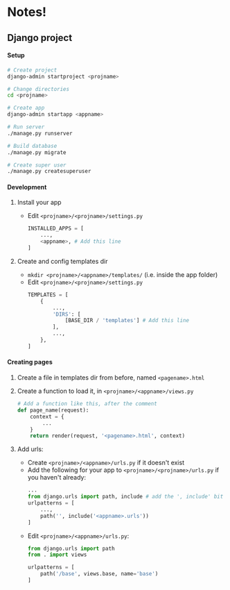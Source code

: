 # Notes!

## Django project

#### Setup
```sh
# Create project
django-admin startproject <projname>

# Change directories
cd <projname>

# Create app
django-admin startapp <appname>

# Run server
./manage.py runserver

# Build database
./manage.py migrate

# Create super user
./manage.py createsuperuser
```
#### Development
1. Install your app
    - Edit `<projname>/<projname>/settings.py`
        ```python
        INSTALLED_APPS = [
            ...,
            <appname>, # Add this line
        ]
        ```

1. Create and config templates dir
    - `mkdir <projname>/<appname>/templates/` (i.e. inside the app folder)
    - Edit `<projname>/<projname>/settings.py`
        ```python
        TEMPLATES = [
            {
                ...,
                'DIRS': [
                    [BASE_DIR / 'templates'] # Add this line
                ],
                ...,
            },
        ]

#### Creating pages
1. Create a file in templates dir from before, named `<pagename>.html`

1. Create a function to load it, in `<projname>/<appname>/views.py`
    ```python
    # Add a function like this, after the comment
    def page_name(request):
        context = {
            ...
        }
        return render(request, '<pagename>.html', context)
    ```

1. Add urls:
    - Create `<projname>/<appname>/urls.py` if it doesn't exist
    - Add the following for your app to `<projname>/<projname>/urls.py` if you haven't already:
        ```python
        ...
        from django.urls import path, include # add the ', include' bit here
        urlpatterns = [
            ...,
            path('', include('<appname>.urls'))
        ]

    - Edit `<projname>/<appname>/urls.py`:
        ```python
        from django.urls import path
        from . import views

        urlpatterns = [
            path('/base', views.base, name='base')
        ]
        ```



